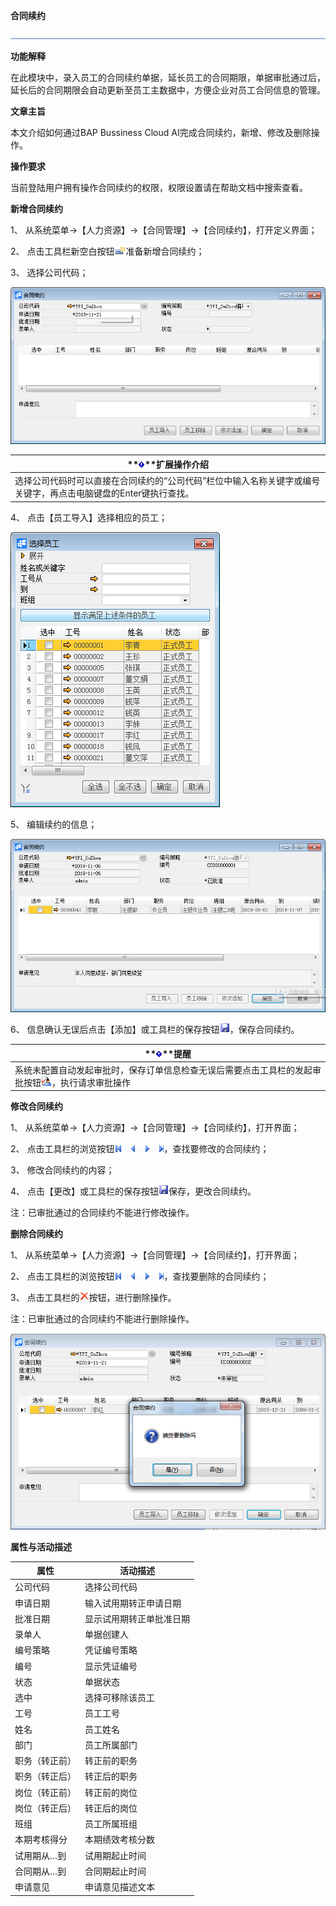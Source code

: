 **合同续约**

 ![1574417197089](rlzy_ht/common/headLine.png)

 

**功能解释**

在此模块中，录入员工的合同续约单据，延长员工的合同期限，单据审批通过后，延长后的合同期限会自动更新至员工主数据中，方便企业对员工合同信息的管理。

 

**文章主旨**

本文介绍如何通过BAP Bussiness Cloud AI完成合同续约，新增、修改及删除操作。

**操作要求**

当前登陆用户拥有操作合同续约的权限，权限设置请在帮助文档中搜索查看。

**新增合同续约**

1、 从系统菜单->【人力资源】->【合同管理】->【合同续约】，打开定义界面； 

2、 点击工具栏新空白按钮![img](rlzy_ht/common/新建.png)准备新增合同续约；

3、 选择公司代码；

![img](rlzy_ht/合同续约1.png)

 

| **![System_CAPS_ICON_important.jpg](rlzy_ht/common/gth.png)**扩展操作介绍 |
| ------------------------------------------------------------ |
| 选择公司代码时可以直接在合同续约的“公司代码”栏位中输入名称关键字或编号关键字，再点击电脑键盘的Enter键执行查找。 |

 

4、 点击【员工导入】选择相应的员工；

![img](rlzy_ht/合同续约2.png)

5、 编辑续约的信息；

![img](rlzy_ht/合同续约3.png)

6、 信息确认无误后点击【添加】或工具栏的保存按钮![img](rlzy_ht/common/保存.png)，保存合同续约。

| **![System_CAPS_ICON_important.jpg](rlzy_ht/common/gth.png)**提醒 |
| ------------------------------------------------------------ |
| 系统未配置自动发起审批时，保存订单信息检查无误后需要点击工具栏的发起审批按钮![img](rlzy_ht\common\审批.png)，执行请求审批操作 |

**修改合同续约**

1、 从系统菜单->【人力资源】->【合同管理】->【合同续约】，打开界面；

2、 点击工具栏的浏览按钮![img](rlzy_ht/common/翻页.png)，查找要修改的合同续约；

3、 修改合同续约的内容；

4、 点击【更改】或工具栏的保存按钮![img](rlzy_ht/common/保存.png)保存，更改合同续约。

注：已审批通过的合同续约不能进行修改操作。

**删除合同续约**

1、 从系统菜单->【人力资源】->【合同管理】->【合同续约】，打开界面；

2、 点击工具栏的浏览按钮![img](rlzy_ht/common/翻页.png)，查找要删除的合同续约；

3、 点击工具栏的![img](rlzy_ht/common/删除.png)按钮，进行删除操作。

注：已审批通过的合同续约不能进行删除操作。

![img](rlzy_ht/合同续约4.png)

**属性与活动描述**

| **属性**       | **活动描述**             |
| -------------- | ------------------------ |
| 公司代码       | 选择公司代码             |
| 申请日期       | 输入试用期转正申请日期   |
| 批准日期       | 显示试用期转正单批准日期 |
| 录单人         | 单据创建人               |
| 编号策略       | 凭证编号策略             |
| 编号           | 显示凭证编号             |
| 状态           | 单据状态                 |
| 选中           | 选择可移除该员工         |
| 工号           | 员工工号                 |
| 姓名           | 员工姓名                 |
| 部门           | 员工所属部门             |
| 职务（转正前） | 转正前的职务             |
| 职务（转正后） | 转正后的职务             |
| 岗位（转正前） | 转正前的岗位             |
| 岗位（转正后） | 转正后的岗位             |
| 班组           | 员工所属班组             |
| 本期考核得分   | 本期绩效考核分数         |
| 试用期从…到    | 试用期起止时间           |
| 合同期从…到    | 合同期起止时间           |
| 申请意见       | 申请意见描述文本         |

 

    